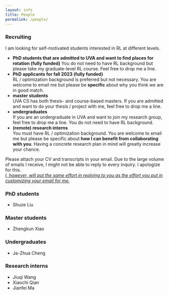 ```yaml
---
layout: info
title: People 
permalink: /people/
---
```


### Recruiting

I am looking for self-motivated students interested in RL at different levels.

* **PhD students that are admitted to UVA and want to find places for rotation (fully funded)**
You do not need to have RL background but please take my graduate-level RL course. Feel free to drop me a line.
* **PhD applicants for fall 2023 (fully funded)**  
RL / optimization background is preferred but not necessary. You are welcome to email me but please be **specific** about why you think we are in good match. 
* **master students**  
UVA CS has both thesis- and course-based masters. If you are admitted and want to do your thesis / project with me, feel free to drop me a line.
* **undergraduates**  
If you are an undergraduate in UVA and want to join my research group, feel free to drop me a line. You do not need to have RL background.
* **(remote) research interns**  
    You must have RL / optimization background. You are welcome to email me but please be specific about **how I can benefit from collaborating with you**.
    Having a concrete research plan in mind will greatly increase your chance.

Please attach your CV and transcripts in your email. Due to the large volume of emails I receive, I might not be able to reply to every inquiry. I apologize for this.  
[*I, however, will put the same effort in replying to you as the effort you put in customizing your email for me.*](/blog/inquiry) 

### PhD students
* Shuze Liu

### Master students
* Zhengkun Xiao

### Undergraduates
* Ja-Zhua Cheng

### Research interns
* Jiuqi Wang  
* Xiaochi Qian  
* Jianfei Ma